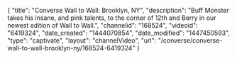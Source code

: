{
    "title": "Converse Wall to Wall: Brooklyn, NY",
    "description": "Buff Monster takes his insane, and pink talents, to the corner of 12th and Berry in our newest edition of Wall to Wall.",
    "channelid": "168524",
    "videoid": "6419324",
    "date_created": "1444070854",
    "date_modified": "1447450593",
    "type": "captivate",
    "layout": "channelVideo",
    "url": "\/converse\/converse-wall-to-wall-brooklyn-ny\/168524-6419324"
}